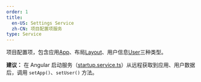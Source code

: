 ```yaml
---
order: 1
title:
  en-US: Settings Service
  zh-CN: 项目配置项服务
type: Service
---
```


项目配置项，包含应用[App](https://github.com/cipchk/delon/blob/master/packages/theme/services/settings/interface.ts#L3)、布局[Layout](https://github.com/cipchk/delon/blob/master/packages/theme/services/settings/interface.ts#L19)、用户信息[User](https://github.com/cipchk/delon/blob/master/packages/theme/services/settings/interface.ts#L10)三种类型。

**建议：** 在 Angular 启动服务（[startup.service.ts](https://github.com/cipchk/ng-alain/blob/master/src/app/core/startup/startup.service.ts)）从远程获取到应用、用户数据后，调用 `setApp()`、`setUser()` 方法。

